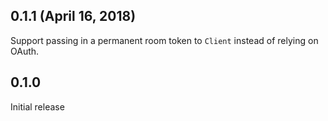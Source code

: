 ## 0.1.1 (April 16, 2018)

Support passing in a permanent room token to `Client` instead of relying on OAuth.

## 0.1.0

Initial release
